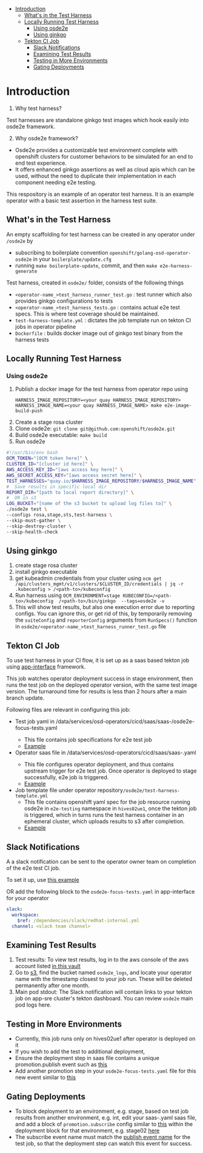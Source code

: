 
<!-- TOC -->
- [Introduction](#introduction)
	- [What's in the Test Harness](#whats-in-the-test-harness)
	- [Locally Running Test Harness](#locally-running-test-harness)
      - [Using osde2e](#using-osde2e)
      - [Using ginkgo](#using-ginkgo)
	- [Tekton CI Job](#tekton-ci-job)
      - [Slack Notifications](#slack-notifications)
      - [Examining Test Results](#examining-test-results)
      - [Testing in More Environments](#testing-in-more-environments)
      - [Gating Deployments](#gating-deployments)
<!-- TOC -->

# Introduction

 
1. Why test harness? 
 
 Test harnesses are standalone ginkgo test images which hook easily into osde2e  framework.

2. Why osde2e  framework?

- Osde2e provides a customizable test environment complete with openshift clusters for customer behaviors to be simulated for an end to end test experience. 
- It offers enhanced ginkgo assertions as well as cloud apis which can be used, without the need to duplicate their implementation in each component needing e2e testing. 

This respository is an example of an operator test harness.  It is an example operator with a basic test assertion in the harness test suite.
 

## What's in the Test Harness

An empty scaffolding for test harness can be created in any operator under `/osde2e` by
- subscribing to boilerplate convention `openshift/golang-osd-operator-osde2e` in your `boilerplate/update.cfg`
- running `make boilerplate-update`, commit, and then `make e2e-harness-generate`


Test harness, created in `osde2e/` folder, consists of the following things
- `<operator-name_>test_harness_runner_test.go` : test runner which also provides  ginkgo configurations to tests
- `<operator-name_>test_harness_tests.go` : contains actual e2e test specs. This is where test coverage should be maintained. 
- `test-harness-template.yml` : dictates the job template run on tekton CI jobs in operator pipeline
- `Dockerfile` : builds docker image out of ginkgo test binary from the harness tests

 
## Locally Running Test Harness 

### Using osde2e 

1. Publish a docker image for the test harness from operator repo using 
	```
	HARNESS_IMAGE_REPOSITORY=<your quay HARNESS_IMAGE_REPOSITORY>  HARNESS_IMAGE_NAME=<your quay HARNESS_IMAGE_NAME> make e2e-image-build-push
	```
1. Create a stage rosa cluster
1. Clone osde2e: `git clone git@github.com:openshift/osde2e.git`
1. Build osde2e executable: `make build`
1. Run osde2e 

  ```bash
  #!/usr/bin/env bash
  OCM_TOKEN="[OCM token here]" \ 
  CLUSTER_ID="[cluster id here]" \
  AWS_ACCESS_KEY_ID="[aws access key here]" \
  AWS_SECRET_ACCESS_KEY="[aws access secret here]" \
  TEST_HARNESSES="quay.io/$HARNESS_IMAGE_REPOSITORY/$HARNESS_IMAGE_NAME" \
#  Save results in specific local dir 
  REPORT_DIR="[path to local report directory]" \
#  OR in s3
  LOG_BUCKET="[name of the s3 bucket to upload log files to]" \
  ./osde2e test \
  --configs rosa,stage,sts,test-harness \
  --skip-must-gather \
  --skip-destroy-cluster \
  --skip-health-check 
  ```

## Using ginkgo
1. create stage rosa cluster
2. install ginkgo executable
3. get kubeadmin credentials from your cluster using `ocm get /api/clusters_mgmt/v1/clusters/$CLUSTER_ID/credentials | jq -r .kubeconfig > /<path-to>/kubeconfig`
4. Run harness using `OCM_ENVIRONMENT=stage KUBECONFIG=/<path-to>/kubeconfig  /<path-to>/bin/ginkgo  --tags=osde2e -v `
5. This will show test results, but also one execution error due to reporting configs. You can ignore this, or get rid of this, by temporarily removing the `suiteConfig` and `reporterConfig` arguments from `RunSpecs()` function in `osde2e/<operator-name_>test_harness_runner_test.go` file
 
## Tekton CI Job

To use test harness in your CI flow, it is set up as a saas based tekton job using [app-interface](https://gitlab.cee.redhat.com/service/app-interface) framework.

This job watches operator deployment success in stage environment, then runs the test job on the deployed operator version, with the same test image version. The turnaround time for results is less than 2 hours after a main branch update. 

Following files are relevant in configuring this job: 
 - Test job yaml in /data/services/osd-operators/cicd/saas/saas-<operator-name>/osde2e-focus-tests.yaml 
   - This file contains job specifications for e2e test job 
   - [Example](https://gitlab.cee.redhat.com/service/app-interface/-/blob/master/data/services/osd-operators/cicd/saas/saas-rbac-permissions-operator/osde2e-focus-test.yaml)
 - Operator saas file in /data/services/osd-operators/cicd/saas/saas-<operator-name>.yaml
   - This file configures operator deployment, and thus contains upstream trigger for e2e test job. Once operator is deployed to stage successfully, e2e job is triggered.
   - [Example](https://gitlab.cee.redhat.com/service/app-interface/-/blob/master/data/services/osd-operators/cicd/saas/saas-rbac-permissions-operator.yaml)
 - Job template file under operator repository`/osde2e/test-harness-template.yml`
   - This file contains openshift yaml spec for the job resource running osde2e in `e2e-testing` namespace in `hives02ue1`, once the tekton job is triggered, which in turns runs the test harness container in an ephemeral cluster, which uploads results to s3 after completion.
   - [Example](https://github.com/openshift/rbac-permissions-operator/blob/master/osde2e/test-harness-template.yml)

## Slack Notifications 
A a slack notification can be sent to the operator owner team on completion of the e2e test CI job.

To set it up, use [this example](https://gitlab.cee.redhat.com/service/app-interface/-/blob/master/data/services/osd-operators/cicd/saas/saas-managed-node-metadata-operator/osde2e-focus-test.yaml#L11)

OR add the following block to the `osde2e-focus-tests.yaml` in app-interface for your operator
```yaml
slack:
  workspace:
    $ref: /dependencies/slack/redhat-internal.yml
  channel: <slack team channel>
```

## Examining Test Results
1. Test results: To view test results, log in to the aws console of the aws account listed [in this vault](https://vault.devshift.net/ui/vault/secrets/osde2e/show/sdcicd_aws)
1. Go to [s3](https://s3.console.aws.amazon.com/s3/buckets/osde2e-logs?region=us-east-1&tab=objects), find the bucket named `osde2e_logs`, and locate your operator name with the timestamp closest to your job run. These will be deleted permanently after one month.
1. Main pod stdout: The Slack notification will contain links to your tekton job on app-sre cluster's tekton dashboard. You can review `osde2e` main pod logs here.

## Testing in More Environments
- Currently, this job runs only on hives02ue1 after operator is deployed on it
- If you wish to add the test to additional deployment, 
- Ensure the deployment step in saas file contains a unique promotion.publish event such as [this](https://gitlab.cee.redhat.com/service/app-interface/-/blob/master/data/services/osd-operators/cicd/saas/saas-rbac-permissions-operator.yaml#L59)
- Add another promotion step in your `osde2e-focus-tests.yaml` file for this new event similar to [this](https://gitlab.cee.redhat.com/service/app-interface/-/blob/master/data/services/osd-operators/cicd/saas/saas-rbac-permissions-operator/osde2e-focus-test.yaml#L55)

## Gating Deployments 
- To block deployment to an environment, e.g. stage, based on test job results from another environment, e.g. int, edit your saas-<operator-name>.yaml saas file, and add a block of `promotion.subscribe` config similar to [this](https://gitlab.cee.redhat.com/service/app-interface/-/blob/master/data/services/osd-operators/cicd/saas/saas-rbac-permissions-operator/osde2e-focus-test.yaml#L53-L58) within the deployment block for that environment, e.g. stage02 [here](https://gitlab.cee.redhat.com/service/app-interface/-/blob/master/data/services/osd-operators/cicd/saas/saas-rbac-permissions-operator.yaml#L51)
- The subscribe event name must match the [publish event name](https://gitlab.cee.redhat.com/service/app-interface/-/blob/master/data/services/osd-operators/cicd/saas/saas-rbac-permissions-operator/osde2e-focus-test.yaml#L58) for the test job, so that the deployment step can watch this event for success. 
